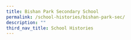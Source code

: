 ```yaml
---
title: Bishan Park Secondary School
permalink: /school-histories/bishan-park-sec/
description: ""
third_nav_title: School Histories
---
```

